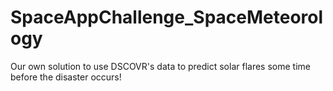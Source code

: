 # SpaceAppChallenge_SpaceMeteorology

Our own solution to use DSCOVR's data to predict solar flares some time before the disaster occurs!
